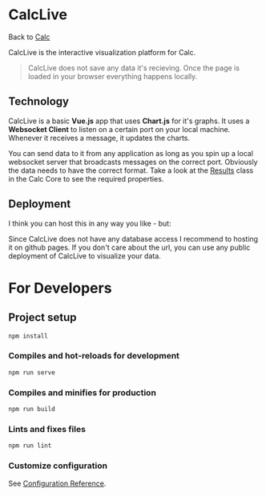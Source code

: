 # CalcLive

Back to [Calc](https://github.com/herzogdemeuron/calc#readme)

CalcLive is the interactive visualization platform for Calc.

> CalcLive does not save any data it's recieving. Once the page is loaded in your browser everything happens locally.

## Technology

CalcLive is a basic **Vue.js** app that uses **Chart.js** for it's graphs. It uses a **Websocket Client** to listen on a certain port on your local machine.
Whenever it receives a message, it updates the charts.

You can send data to it from any application as long as you spin up a local websocket server
that broadcasts messages on the correct port. Obviously the data needs to have the correct format.
Take a look at the [Results](https://github.com/herzogdemeuron/calc/blob/master/Core/Core/Objects/DataStructures.cs) class in the Calc Core to see the required properties.

## Deployment

I think you can host this in any way you like - but:

Since CalcLive does not have any database access I recommend to hosting it on github pages.
If you don't care about the url, you can use any public deployment of CalcLive to visualize your data.

# For Developers

## Project setup
```
npm install
```

### Compiles and hot-reloads for development
```
npm run serve
```

### Compiles and minifies for production
```
npm run build
```

### Lints and fixes files
```
npm run lint
```

### Customize configuration
See [Configuration Reference](https://cli.vuejs.org/config/).

